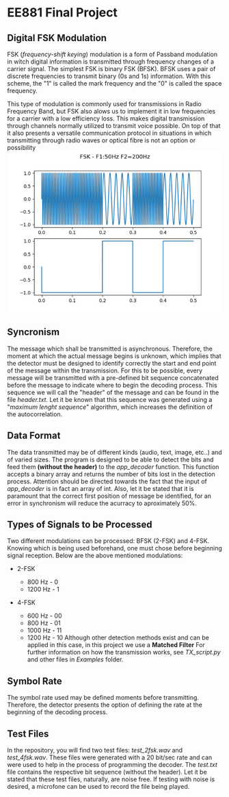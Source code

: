# EE881 Final Project
## Digital FSK Modulation
FSK (*frequency-shift keying*) modulation is a form of Passband modulation in witch digital information is transmitted through frequency changes of a carrier signal. The simplest FSK is binary FSK (BFSK). BFSK uses a pair of discrete frequencies to transmit binary (0s and 1s) information. With this scheme, the "1" is called the mark frequency and the "0" is called the space frequency.

This type of modulation is commonly used for transmissions in Radio Frequency Band, but FSK also alows us to implement it in low frequencies for a carrier with a low efficiency loss. This makes digital transmission through channels normally utilized to transmit voice possible. On top of that it also presents a versatile communication protocol in situations in which transmitting through radio waves or optical fibre is not an option or possibility
![FSK Modulation](FSK.png)

## Syncronism
The message which shall be transmitted is asynchronous. Therefore, the moment at which the actual message begins is unknown, which implies that the detector must be designed to identify correctly the start and end point of the message within the transmission. For this to be possible, every message will be transmitted with a pre-defined bit sequence concatenated before the message to indicate where to begin the decoding process. This sequence we will call the "header" of the message and can be found in the file *header.txt*. Let it be known that this sequence was generated using a "*maximum lenght sequence*" algorithm, which increases the definition of the autocorrelation.

## Data Format
The data transmitted may be of different kinds (audio, text, image, etc..) and of varied sizes. The program is designed to be able to detect the bits and feed them **(without the header)** to the *app_decoder* function. This function accepts a binary array and returns the number of bits lost in the detection process. Attention should be directed towards the fact that the input of *app_decoder* is in fact an array of int. Also, let it be stated that it is paramount that the correct first position of message be identified, for an error in synchronism will reduce the acurracy to aproximately 50%.

## Types of Signals to be Processed
Two different modulations can be processed: BFSK (2-FSK) and 4-FSK. Knowing which is being used beforehand, one must chose before beginning signal reception. Below are the above mentioned modulations:

- 2-FSK
    - 800 Hz - 0
    - 1200 Hz - 1

- 4-FSK
    - 600 Hz - 00
    - 800 Hz - 01
    - 1000 Hz - 11
    - 1200 Hz - 10
Although other detection methods exist and can be applied in this case, in this project we use a **Matched Filter**
For further information on how the transmission works, see *TX_script.py* and other files in *Examples* folder.

## Symbol Rate
The symbol rate used may be defined moments before transmitting. Therefore, the detector presents the option of defining the rate at the beginning of the decoding process.

## Test Files
In the repository, you will find two test files: *test_2fsk.wav* and *test_4fsk.wav*. These files were generated with a 20 bit/sec rate and can were used to help in the process of programming the decoder. The *test.txt* file contains the respective bit sequence (without the header). Let it be stated that these test files, naturally, are noise free. If testing with noise is desired, a microfone can be used to record the file being played.
